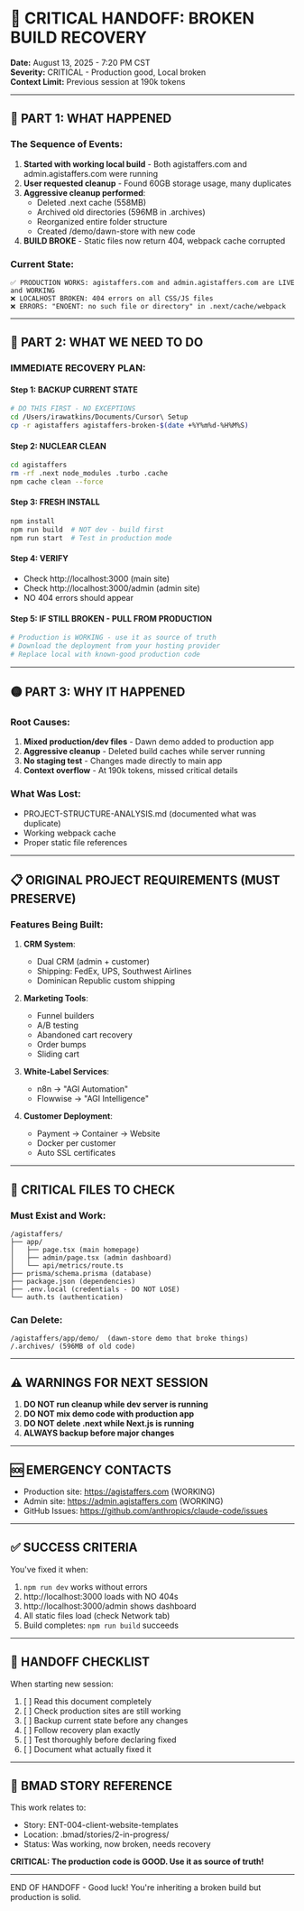 # 🚨 CRITICAL HANDOFF: BROKEN BUILD RECOVERY
**Date:** August 13, 2025 - 7:20 PM CST  
**Severity:** CRITICAL - Production good, Local broken  
**Context Limit:** Previous session at 190k tokens  

---

## 🔴 PART 1: WHAT HAPPENED

### The Sequence of Events:
1. **Started with working local build** - Both agistaffers.com and admin.agistaffers.com were running
2. **User requested cleanup** - Found 60GB storage usage, many duplicates
3. **Aggressive cleanup performed**:
   - Deleted .next cache (558MB)
   - Archived old directories (596MB in .archives)
   - Reorganized entire folder structure
   - Created /demo/dawn-store with new code
4. **BUILD BROKE** - Static files now return 404, webpack cache corrupted

### Current State:
```
✅ PRODUCTION WORKS: agistaffers.com and admin.agistaffers.com are LIVE and WORKING
❌ LOCALHOST BROKEN: 404 errors on all CSS/JS files
❌ ERRORS: "ENOENT: no such file or directory" in .next/cache/webpack
```

---

## 🔵 PART 2: WHAT WE NEED TO DO

### IMMEDIATE RECOVERY PLAN:

#### Step 1: BACKUP CURRENT STATE
```bash
# DO THIS FIRST - NO EXCEPTIONS
cd /Users/irawatkins/Documents/Cursor\ Setup
cp -r agistaffers agistaffers-broken-$(date +%Y%m%d-%H%M%S)
```

#### Step 2: NUCLEAR CLEAN
```bash
cd agistaffers
rm -rf .next node_modules .turbo .cache
npm cache clean --force
```

#### Step 3: FRESH INSTALL
```bash
npm install
npm run build  # NOT dev - build first
npm run start  # Test in production mode
```

#### Step 4: VERIFY
- Check http://localhost:3000 (main site)
- Check http://localhost:3000/admin (admin site)
- NO 404 errors should appear

#### Step 5: IF STILL BROKEN - PULL FROM PRODUCTION
```bash
# Production is WORKING - use it as source of truth
# Download the deployment from your hosting provider
# Replace local with known-good production code
```

---

## 🟡 PART 3: WHY IT HAPPENED

### Root Causes:
1. **Mixed production/dev files** - Dawn demo added to production app
2. **Aggressive cleanup** - Deleted build caches while server running
3. **No staging test** - Changes made directly to main app
4. **Context overflow** - At 190k tokens, missed critical details

### What Was Lost:
- PROJECT-STRUCTURE-ANALYSIS.md (documented what was duplicate)
- Working webpack cache
- Proper static file references

---

## 📋 ORIGINAL PROJECT REQUIREMENTS (MUST PRESERVE)

### Features Being Built:
1. **CRM System**:
   - Dual CRM (admin + customer)
   - Shipping: FedEx, UPS, Southwest Airlines
   - Dominican Republic custom shipping

2. **Marketing Tools**:
   - Funnel builders
   - A/B testing
   - Abandoned cart recovery
   - Order bumps
   - Sliding cart

3. **White-Label Services**:
   - n8n → "AGI Automation"
   - Flowwise → "AGI Intelligence"

4. **Customer Deployment**:
   - Payment → Container → Website
   - Docker per customer
   - Auto SSL certificates

---

## 🎯 CRITICAL FILES TO CHECK

### Must Exist and Work:
```
/agistaffers/
├── app/
│   ├── page.tsx (main homepage)
│   ├── admin/page.tsx (admin dashboard)
│   └── api/metrics/route.ts
├── prisma/schema.prisma (database)
├── package.json (dependencies)
├── .env.local (credentials - DO NOT LOSE)
└── auth.ts (authentication)
```

### Can Delete:
```
/agistaffers/app/demo/  (dawn-store demo that broke things)
/.archives/ (596MB of old code)
```

---

## ⚠️ WARNINGS FOR NEXT SESSION

1. **DO NOT run cleanup while dev server is running**
2. **DO NOT mix demo code with production app**
3. **DO NOT delete .next while Next.js is running**
4. **ALWAYS backup before major changes**

---

## 🆘 EMERGENCY CONTACTS

- Production site: https://agistaffers.com (WORKING)
- Admin site: https://admin.agistaffers.com (WORKING)
- GitHub Issues: https://github.com/anthropics/claude-code/issues

---

## ✅ SUCCESS CRITERIA

You've fixed it when:
1. `npm run dev` works without errors
2. http://localhost:3000 loads with NO 404s
3. http://localhost:3000/admin shows dashboard
4. All static files load (check Network tab)
5. Build completes: `npm run build` succeeds

---

## 🔄 HANDOFF CHECKLIST

When starting new session:
1. [ ] Read this document completely
2. [ ] Check production sites are still working
3. [ ] Backup current state before any changes
4. [ ] Follow recovery plan exactly
5. [ ] Test thoroughly before declaring fixed
6. [ ] Document what actually fixed it

---

## 📝 BMAD STORY REFERENCE

This work relates to:
- Story: ENT-004-client-website-templates
- Location: .bmad/stories/2-in-progress/
- Status: Was working, now broken, needs recovery

**CRITICAL: The production code is GOOD. Use it as source of truth!**

---

END OF HANDOFF - Good luck! You're inheriting a broken build but production is solid.